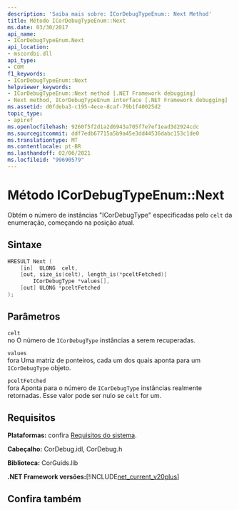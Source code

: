 ```yaml
---
description: 'Saiba mais sobre: ICorDebugTypeEnum:: Next Method'
title: Método ICorDebugTypeEnum::Next
ms.date: 03/30/2017
api_name:
- ICorDebugTypeEnum.Next
api_location:
- mscordbi.dll
api_type:
- COM
f1_keywords:
- ICorDebugTypeEnum::Next
helpviewer_keywords:
- ICorDebugTypeEnum::Next method [.NET Framework debugging]
- Next method, ICorDebugTypeEnum interface [.NET Framework debugging]
ms.assetid: d0fdeba3-c195-4ece-8caf-79b1f40025d2
topic_type:
- apiref
ms.openlocfilehash: 9260f5f2d1a2d6943a705f7e7ef1ead3d2924cdc
ms.sourcegitcommit: ddf7edb67715a5b9a45e3dd44536dabc153c1de0
ms.translationtype: MT
ms.contentlocale: pt-BR
ms.lasthandoff: 02/06/2021
ms.locfileid: "99690579"
---
```

# <a name="icordebugtypeenumnext-method"></a>Método ICorDebugTypeEnum::Next

Obtém o número de instâncias "ICorDebugType" especificadas pelo `celt` da enumeração, começando na posição atual.  
  
## <a name="syntax"></a>Sintaxe  
  
```cpp  
HRESULT Next (  
    [in]  ULONG  celt,  
    [out, size_is(celt), length_is(*pceltFetched)]  
        ICorDebugType *values[],  
    [out] ULONG *pceltFetched  
);  
```  
  
## <a name="parameters"></a>Parâmetros  

 `celt`  
 no O número de `ICorDebugType` instâncias a serem recuperadas.  
  
 `values`  
 fora Uma matriz de ponteiros, cada um dos quais aponta para um `ICorDebugType` objeto.  
  
 `pceltFetched`  
 fora Aponta para o número de `ICorDebugType` instâncias realmente retornadas. Esse valor pode ser nulo se `celt` for um.  
  
## <a name="requirements"></a>Requisitos  

 **Plataformas:** confira [Requisitos do sistema](../../get-started/system-requirements.md).  
  
 **Cabeçalho:** CorDebug.idl, CorDebug.h  
  
 **Biblioteca:** CorGuids.lib  
  
 **.NET Framework versões:**[!INCLUDE[net_current_v20plus](../../../../includes/net-current-v20plus-md.md)]  
  
## <a name="see-also"></a>Confira também
